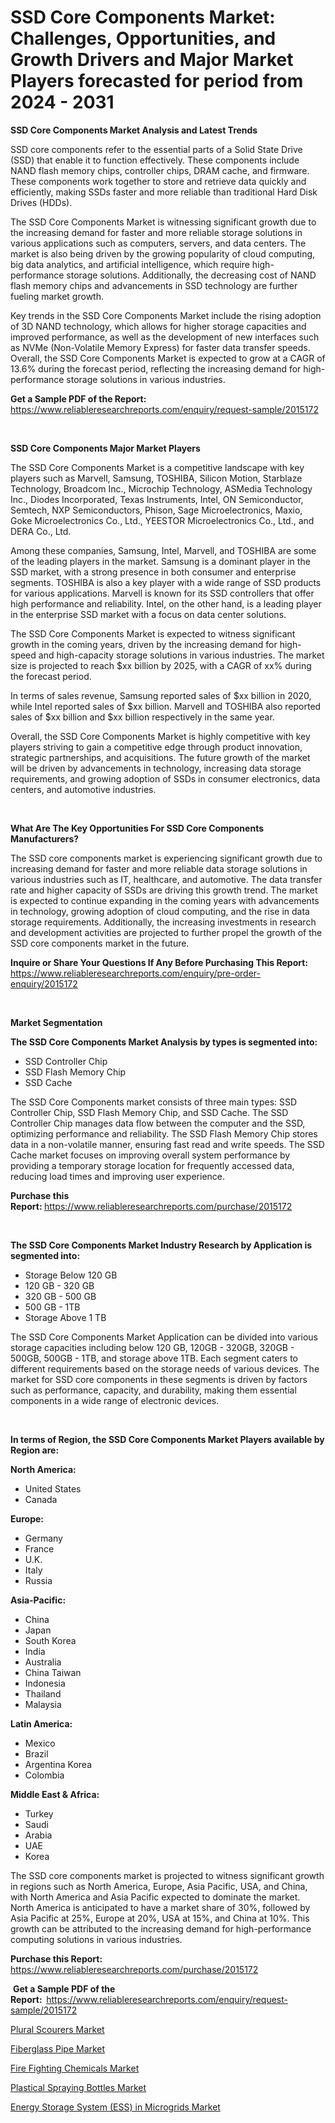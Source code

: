 <p><h1>SSD Core Components Market: Challenges, Opportunities, and Growth Drivers and Major Market Players forecasted for period from 2024 - 2031</h1></p><p><strong>SSD Core Components Market Analysis and Latest Trends</strong></p>
<p><p>SSD core components refer to the essential parts of a Solid State Drive (SSD) that enable it to function effectively. These components include NAND flash memory chips, controller chips, DRAM cache, and firmware. These components work together to store and retrieve data quickly and efficiently, making SSDs faster and more reliable than traditional Hard Disk Drives (HDDs).</p><p>The SSD Core Components Market is witnessing significant growth due to the increasing demand for faster and more reliable storage solutions in various applications such as computers, servers, and data centers. The market is also being driven by the growing popularity of cloud computing, big data analytics, and artificial intelligence, which require high-performance storage solutions. Additionally, the decreasing cost of NAND flash memory chips and advancements in SSD technology are further fueling market growth.</p><p>Key trends in the SSD Core Components Market include the rising adoption of 3D NAND technology, which allows for higher storage capacities and improved performance, as well as the development of new interfaces such as NVMe (Non-Volatile Memory Express) for faster data transfer speeds. Overall, the SSD Core Components Market is expected to grow at a CAGR of 13.6% during the forecast period, reflecting the increasing demand for high-performance storage solutions in various industries.</p></p>
<p><strong>Get a Sample PDF of the Report:&nbsp;</strong> <a href="https://www.reliableresearchreports.com/enquiry/request-sample/2015172">https://www.reliableresearchreports.com/enquiry/request-sample/2015172</a></p>
<p>&nbsp;</p>
<p><strong>SSD Core Components Major Market Players</strong></p>
<p><p>The SSD Core Components Market is a competitive landscape with key players such as Marvell, Samsung, TOSHIBA, Silicon Motion, Starblaze Technology, Broadcom Inc., Microchip Technology, ASMedia Technology Inc., Diodes Incorporated, Texas Instruments, Intel, ON Semiconductor, Semtech, NXP Semiconductors, Phison, Sage Microelectronics, Maxio, Goke Microelectronics Co., Ltd., YEESTOR Microelectronics Co., Ltd., and DERA Co., Ltd.</p><p>Among these companies, Samsung, Intel, Marvell, and TOSHIBA are some of the leading players in the market. Samsung is a dominant player in the SSD market, with a strong presence in both consumer and enterprise segments. TOSHIBA is also a key player with a wide range of SSD products for various applications. Marvell is known for its SSD controllers that offer high performance and reliability. Intel, on the other hand, is a leading player in the enterprise SSD market with a focus on data center solutions.</p><p>The SSD Core Components Market is expected to witness significant growth in the coming years, driven by the increasing demand for high-speed and high-capacity storage solutions in various industries. The market size is projected to reach $xx billion by 2025, with a CAGR of xx% during the forecast period.</p><p>In terms of sales revenue, Samsung reported sales of $xx billion in 2020, while Intel reported sales of $xx billion. Marvell and TOSHIBA also reported sales of $xx billion and $xx billion respectively in the same year.</p><p>Overall, the SSD Core Components Market is highly competitive with key players striving to gain a competitive edge through product innovation, strategic partnerships, and acquisitions. The future growth of the market will be driven by advancements in technology, increasing data storage requirements, and growing adoption of SSDs in consumer electronics, data centers, and automotive industries.</p></p>
<p>&nbsp;</p>
<p><strong>What Are The Key Opportunities For SSD Core Components Manufacturers?</strong></p>
<p><p>The SSD core components market is experiencing significant growth due to increasing demand for faster and more reliable data storage solutions in various industries such as IT, healthcare, and automotive. The data transfer rate and higher capacity of SSDs are driving this growth trend. The market is expected to continue expanding in the coming years with advancements in technology, growing adoption of cloud computing, and the rise in data storage requirements. Additionally, the increasing investments in research and development activities are projected to further propel the growth of the SSD core components market in the future.</p></p>
<p><strong>Inquire or Share Your Questions If Any Before Purchasing This Report:</strong> <a href="https://www.reliableresearchreports.com/enquiry/pre-order-enquiry/2015172">https://www.reliableresearchreports.com/enquiry/pre-order-enquiry/2015172</a></p>
<p>&nbsp;</p>
<p><strong>Market Segmentation</strong></p>
<p><strong>The SSD Core Components Market Analysis by types is segmented into:</strong></p>
<p><ul><li>SSD Controller Chip</li><li>SSD Flash Memory Chip</li><li>SSD Cache</li></ul></p>
<p><p>The SSD Core Components market consists of three main types: SSD Controller Chip, SSD Flash Memory Chip, and SSD Cache. The SSD Controller Chip manages data flow between the computer and the SSD, optimizing performance and reliability. The SSD Flash Memory Chip stores data in a non-volatile manner, ensuring fast read and write speeds. The SSD Cache market focuses on improving overall system performance by providing a temporary storage location for frequently accessed data, reducing load times and improving user experience.</p></p>
<p><strong>Purchase this Report:&nbsp;</strong><a href="https://www.reliableresearchreports.com/purchase/2015172">https://www.reliableresearchreports.com/purchase/2015172</a></p>
<p>&nbsp;</p>
<p><strong>The SSD Core Components Market Industry Research by Application is segmented into:</strong></p>
<p><ul><li>Storage Below 120 GB</li><li>120 GB - 320 GB</li><li>320 GB - 500 GB</li><li>500 GB - 1TB</li><li>Storage Above 1 TB</li></ul></p>
<p><p>The SSD Core Components Market Application can be divided into various storage capacities including below 120 GB, 120GB - 320GB, 320GB - 500GB, 500GB - 1TB, and storage above 1TB. Each segment caters to different requirements based on the storage needs of various devices. The market for SSD core components in these segments is driven by factors such as performance, capacity, and durability, making them essential components in a wide range of electronic devices.</p></p>
<p>&nbsp;</p>
<p><strong>In terms of Region, the SSD Core Components Market Players available by Region are:</strong></p>
<p>
    <p> <strong> North America: </strong>
        <ul>
            <li>United States</li>
            <li>Canada</li>
        </ul>
        </p> 
    <p> <strong> Europe: </strong>
        <ul>
            <li>Germany</li>
            <li>France</li>
            <li>U.K.</li>
            <li>Italy</li>
            <li>Russia</li>
        </ul>
        </p> 
    <p> <strong> Asia-Pacific: </strong>
        <ul>
            <li>China</li>
            <li>Japan</li>
            <li>South Korea</li>
            <li>India</li>
            <li>Australia</li>
            <li>China Taiwan</li>
            <li>Indonesia</li>
            <li>Thailand</li>
            <li>Malaysia</li>
        </ul>
        </p> 
    <p> <strong> Latin America: </strong>
        <ul>
            <li>Mexico</li>
            <li>Brazil</li>
            <li>Argentina Korea</li>
            <li>Colombia</li>
        </ul>
        </p> 
    <p> <strong> Middle East & Africa: </strong>
        <ul>
            <li>Turkey</li>
            <li>Saudi</li>
            <li>Arabia</li>
            <li>UAE</li>
            <li>Korea</li>
        </ul>
    </p>
    </p>
<p><p>The SSD core components market is projected to witness significant growth in regions such as North America, Europe, Asia Pacific, USA, and China, with North America and Asia Pacific expected to dominate the market. North America is anticipated to have a market share of 30%, followed by Asia Pacific at 25%, Europe at 20%, USA at 15%, and China at 10%. This growth can be attributed to the increasing demand for high-performance computing solutions in various industries.</p></p>
<p><strong>Purchase this Report: </strong><a href="https://www.reliableresearchreports.com/purchase/2015172">https://www.reliableresearchreports.com/purchase/2015172</a></p>
<p>&nbsp;<strong>Get a Sample PDF of the Report:&nbsp;&nbsp;</strong><a href="https://www.reliableresearchreports.com/enquiry/request-sample/2015172">https://www.reliableresearchreports.com/enquiry/request-sample/2015172</a></p>
<p><strong></strong></p>
<p><p><a href="https://meowing-canidae-761.notion.site/Plural-Scourers-Market-Size-Reflecting-a-Forecast-Till-2031-Market-By-Type-By-Application-and-By-G-f8318bcd0a2b4d42a18eda884b0f95b1">Plural Scourers Market</a></p><p><a href="https://view.publitas.com/reportprime-1/fiberglass-pipe-market-size-evaluating-its-market-trends-growth-and-projections-2024-2031/">Fiberglass Pipe Market</a></p><p><a href="https://view.publitas.com/reportprime-1/global-fire-fighting-chemicals-market-by-types-applications-and-major-players-with-regional-growth-rate-analysis-and-development-situation-from-2024-to-2031/">Fire Fighting Chemicals Market</a></p><p><a href="https://sudsy-motorcycle-bbc.notion.site/Plastical-Spraying-Bottles-Market-Size-Growth-Outlook-from-2024-to-2031-projecting-at-Market-s-Tre-02ec2e5b7af2405ca9731028c8786caa">Plastical Spraying Bottles Market</a></p><p><a href="https://military-diascia-e68.notion.site/Energy-Storage-System-ESS-in-Microgrids-Market-Size-Share-Trends-Analysis-Report-By-Material-B-52558a9d66a440b7a79f3db47eaf9cf1">Energy Storage System (ESS) in Microgrids Market</a></p></p>